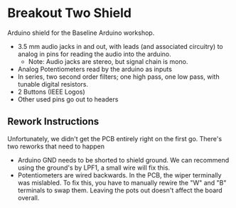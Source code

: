 # Breakout Two Shield
Arduino shield for the Baseline Arduino workshop.
  * 3.5 mm audio jacks in and out, with leads (and associated circuitry) to analog in pins for reading the audio into the arduino.
    * Note: Audio jacks are stereo, but signal chain is mono.
  * Analog Potentiometers read by the arduino as inputs
  * In series, two second order filters; one high pass, one low pass, with tunable digital resistors.
  * 2 Buttons (IEEE Logos)
  * Other used pins go out to headers

## Rework Instructions 
Unfortunately, we didn't get the PCB entirely right on the first go. There's two reworks that need to happen
  * Arduino GND needs to be shorted to shield ground. We can recommend using the ground's by LPF1, a small wire will fix this.
  * Potentiometers are wired backwards. In the PCB, the wiper terminally was mislabled. To fix this, you have to manually rewire the "W" and "B" terminals to swap them. Leaving the pots out doesn't affect the board overall. 